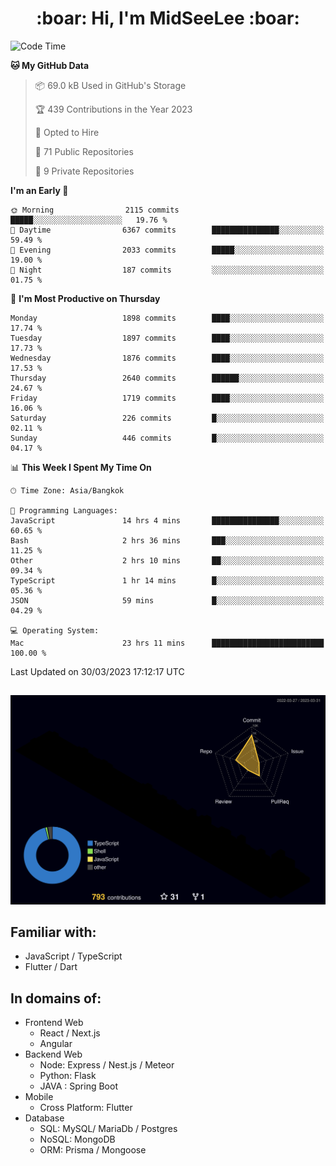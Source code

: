 <h1 align="center"> :boar: Hi, I'm MidSeeLee :boar:</h1>
 
<!--START_SECTION:waka-->
![Code Time](http://img.shields.io/badge/Code%20Time-518%20hrs%2016%20mins-blue)

**🐱 My GitHub Data** 

> 📦 69.0 kB Used in GitHub's Storage 
 > 
> 🏆 439 Contributions in the Year 2023
 > 
> 💼 Opted to Hire
 > 
> 📜 71 Public Repositories 
 > 
> 🔑 9 Private Repositories 
 > 
**I'm an Early 🐤** 

```text
🌞 Morning                2115 commits        █████░░░░░░░░░░░░░░░░░░░░   19.76 % 
🌆 Daytime                6367 commits        ███████████████░░░░░░░░░░   59.49 % 
🌃 Evening                2033 commits        █████░░░░░░░░░░░░░░░░░░░░   19.00 % 
🌙 Night                  187 commits         ░░░░░░░░░░░░░░░░░░░░░░░░░   01.75 % 
```
📅 **I'm Most Productive on Thursday** 

```text
Monday                   1898 commits        ████░░░░░░░░░░░░░░░░░░░░░   17.74 % 
Tuesday                  1897 commits        ████░░░░░░░░░░░░░░░░░░░░░   17.73 % 
Wednesday                1876 commits        ████░░░░░░░░░░░░░░░░░░░░░   17.53 % 
Thursday                 2640 commits        ██████░░░░░░░░░░░░░░░░░░░   24.67 % 
Friday                   1719 commits        ████░░░░░░░░░░░░░░░░░░░░░   16.06 % 
Saturday                 226 commits         █░░░░░░░░░░░░░░░░░░░░░░░░   02.11 % 
Sunday                   446 commits         █░░░░░░░░░░░░░░░░░░░░░░░░   04.17 % 
```


📊 **This Week I Spent My Time On** 

```text
🕑︎ Time Zone: Asia/Bangkok

💬 Programming Languages: 
JavaScript               14 hrs 4 mins       ███████████████░░░░░░░░░░   60.65 % 
Bash                     2 hrs 36 mins       ███░░░░░░░░░░░░░░░░░░░░░░   11.25 % 
Other                    2 hrs 10 mins       ██░░░░░░░░░░░░░░░░░░░░░░░   09.34 % 
TypeScript               1 hr 14 mins        █░░░░░░░░░░░░░░░░░░░░░░░░   05.36 % 
JSON                     59 mins             █░░░░░░░░░░░░░░░░░░░░░░░░   04.29 % 

💻 Operating System: 
Mac                      23 hrs 11 mins      █████████████████████████   100.00 % 
```


 Last Updated on 30/03/2023 17:12:17 UTC
<!--END_SECTION:waka-->

##

![](./profile-3d-contrib/profile-night-rainbow.svg)

## Familiar with:
- JavaScript / TypeScript
- Flutter / Dart

## In domains of:
- Frontend Web
  - React / Next.js
  - Angular
- Backend Web
  - Node: Express / Nest.js / Meteor
  - Python: Flask
  - JAVA : Spring Boot
- Mobile
  - Cross Platform: Flutter
- Database
  - SQL: MySQL/ MariaDb / Postgres
  - NoSQL: MongoDB
  - ORM: Prisma / Mongoose
